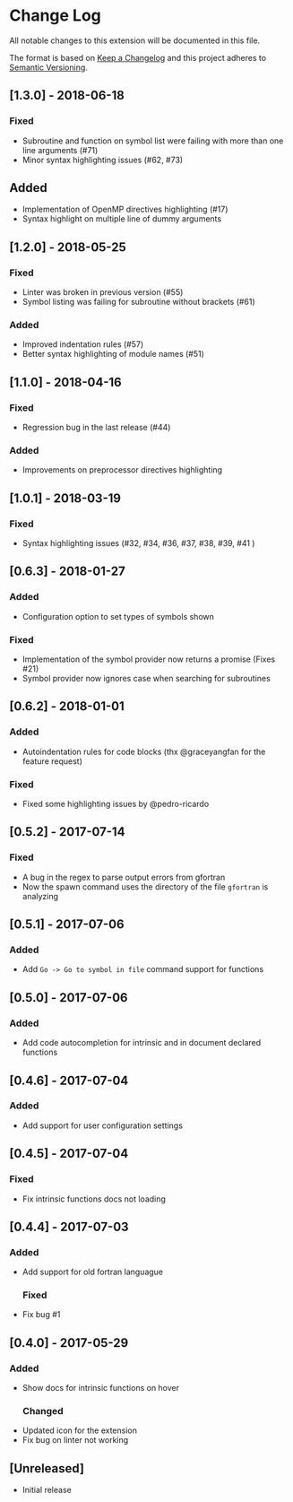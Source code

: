# Change Log

All notable changes to this extension will be documented in this file.

The format is based on [Keep a Changelog](http://keepachangelog.com/)
and this project adheres to [Semantic Versioning](http://semver.org/).

## [1.3.0] - 2018-06-18

### Fixed
* Subroutine and function on symbol list were failing with more than one line arguments (#71)
* Minor syntax highlighting issues (#62, #73)

## Added 
* Implementation of OpenMP directives highlighting (#17)
* Syntax highlight on multiple line of dummy arguments

## [1.2.0] - 2018-05-25

### Fixed
* Linter was broken in previous version (#55)
* Symbol listing was failing for subroutine without brackets (#61)

### Added
* Improved indentation rules (#57)
* Better syntax highlighting of module names (#51)

## [1.1.0] - 2018-04-16

### Fixed

* Regression bug in the last release (#44)

### Added

* Improvements on preprocessor directives highlighting

## [1.0.1] - 2018-03-19

### Fixed

* Syntax highlighting issues (#32, #34, #36, #37, #38, #39, #41 )

## [0.6.3] - 2018-01-27

### Added

* Configuration option to set types of symbols shown

### Fixed

* Implementation of the symbol provider now returns a promise (Fixes #21)
* Symbol provider now ignores case when searching for subroutines

## [0.6.2] - 2018-01-01

### Added

* Autoindentation rules for code blocks (thx @graceyangfan for the feature request)

### Fixed

* Fixed some highlighting issues by @pedro-ricardo

## [0.5.2] - 2017-07-14

### Fixed

* A bug in the regex to parse output errors from gfortran
* Now the spawn command uses the directory of the file `gfortran` is analyzing

## [0.5.1] - 2017-07-06

### Added

* Add `Go -> Go to symbol in file` command support for functions

## [0.5.0] - 2017-07-06

### Added

* Add code autocompletion for intrinsic and in document declared functions

## [0.4.6] - 2017-07-04

### Added

* Add support for user configuration settings

## [0.4.5] - 2017-07-04

### Fixed

* Fix intrinsic functions docs not loading

## [0.4.4] - 2017-07-03

### Added

* Add support for old fortran languague
  ### Fixed
* Fix bug #1

## [0.4.0] - 2017-05-29

### Added

* Show docs for intrinsic functions on hover
  ### Changed
* Updated icon for the extension
* Fix bug on linter not working

## [Unreleased]

* Initial release
